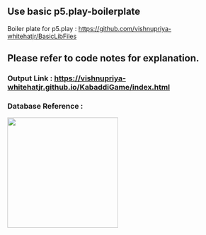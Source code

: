 
## Use basic p5.play-boilerplate
Boiler plate for p5.play : https://github.com/vishnupriya-whitehatjr/BasicLibFiles

## Please refer to code notes for explanation.

### Output Link : https://vishnupriya-whitehatjr.github.io/KabaddiGame/index.html

### Database Reference :
<img src ="https://user-images.githubusercontent.com/59869563/103104587-278ede80-464e-11eb-84a1-06ffdd56c05a.png" width="250px">
